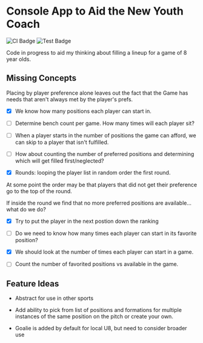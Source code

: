 # Console App to Aid the New Youth Coach

![CI Badge](https://img.shields.io/azure-devops/build/zacharyknight/ce6418bd-131f-4ad6-b014-b24d45714fde/5.svg?label=Azure%20Devops&style=flat) ![Test Badge](https://img.shields.io/azure-devops/tests/zacharyknight/Lineup.Coach/5.svg?style=flat)

Code in progress to aid my thinking about filling a lineup for a game of 8 year olds.

## Missing Concepts

Placing by player preference alone leaves out the fact that the Game has needs that aren't always met by the player's prefs.

- [x] We know how many positions each player can start in. 

- [ ] Determine bench count per game. How many times will each player sit?

- [ ] When a player starts in the number of positions the game can afford, we can skip to a player that isn't fulfilled.

- [ ] How about counting the number of preferred positions and determining which will get filled first/neglected?

- [x] Rounds: looping the player list in random order the first round.

At some point the order may be that players that did not get their preference go to the top of the round.

If inside the round we find that no more preferred positions are available... what do we do?

- [x] Try to put the player in the next postion down the ranking

- [ ] Do we need to know how many times each player can start in its favorite position?

- [x] We should look at the number of times each player can start in a game.

- [ ] Count the number of favorited positions vs available in the game.

## Feature Ideas

- Abstract for use in other sports

- Add ability to pick from list of positions and formations for multiple instances of the same position on the pitch or create your own.

- Goalie is added by default for local U8, but need to consider broader use
